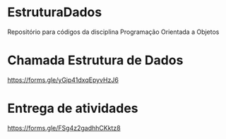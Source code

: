 # EstruturaDados

Repositório para códigos da disciplina Programação Orientada a Objetos

# Chamada Estrutura de Dados

https://forms.gle/yGip41dxqEpyvHzJ6

# Entrega de atividades

https://forms.gle/FSg4z2gadhhCKktz8